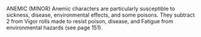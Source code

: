 ANEMIC (MINOR)
Anemic characters are particularly susceptible to sickness, disease, environmental effects, and some poisons. They subtract 2 from Vigor rolls made to resist poison, disease, and Fatigue from environmental hazards (see page 151).